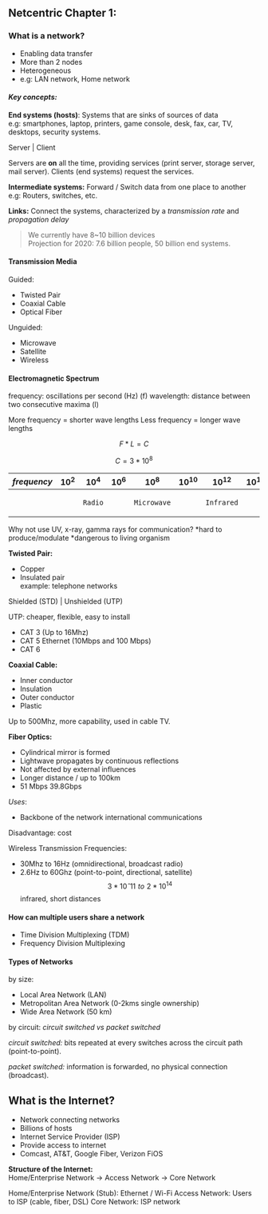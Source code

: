 ## Netcentric Chapter 1: ##
### What is a network? ###
- Enabling data transfer
- More than 2 nodes
- Heterogeneous
- e.g: LAN network, Home network

#### *Key concepts:* ###
**End systems (hosts)**: Systems that are sinks of sources of data
<br/> e.g: smartphones, laptop, printers, game console, desk, fax,
car, TV, desktops, security systems.

Server | Client

Servers are **on** all the time, providing services (print server, storage server, mail server).
Clients (end systems) request the services.

**Intermediate systems:** Forward / Switch data from one place to another <br/>
e.g: Routers, switches, etc.

**Links:** Connect the systems, characterized by a _transmission rate_ and _propagation delay_

>We currently have 8~10 billion devices <br/>
Projection for 2020:
7.6 billion people, 50 billion end systems.

#### Transmission Media ####
Guided:
* Twisted Pair
* Coaxial Cable
* Optical Fiber

Unguided:
* Microwave
* Satellite
* Wireless

#### Electromagnetic Spectrum ####
frequency: oscillations per second (Hz) (f)
wavelength: distance between two consecutive maxima (l)

More frequency = shorter wave lengths
Less frequency = longer wave lengths

$$ F * L = C $$

$$ C = 3 * 10^{8} $$

|$frequency$|$10^2$|$10^4$|$10^6$|$10^8$|$10^{10}$|$10^{12}$|$10^{14}$|$10^{16}$|
|-----------|:-:|:-:|:-:|:-:|:-:|:-:|:-:|:-:|
|           ||`Radio`||`Microwave`||`Infrared`||`UV (xray, gamma)`|

Why not use UV, x-ray, gamma rays for communication?
*hard to produce/modulate
*dangerous to living organism

**Twisted Pair:**
* Copper
* Insulated pair<br/>
example: telephone networks

Shielded (STD) | Unshielded (UTP)

UTP:
cheaper, flexible, easy to install<br/>

* CAT 3 (Up to 16Mhz)
* CAT 5 Ethernet (10Mbps and 100 Mbps)
* CAT 6

**Coaxial Cable:** <br/>
* Inner conductor
* Insulation
* Outer conductor
* Plastic

Up to 500Mhz, more capability, used in cable TV.

**Fiber Optics:**

* Cylindrical mirror is formed
* Lightwave propagates by continuous reflections
* Not affected by external influences
* Longer distance / up to 100km
* 51 Mbps 39.8Gbps

_Uses_:<br/>
* Backbone of the network international communications<br/>

Disadvantage: cost

Wireless Transmission Frequencies:
* 30Mhz to 16Hz (omnidirectional, broadcast radio)
* 2.6Hz to 60Ghz (point-to-point, directional, satellite)
$$3 * 10ˆ{11}\,\,to\,\,2 * 10^{14}$$
infrared, short distances

#### How can multiple users share a network ###
* Time Division Multiplexing (TDM)
* Frequency Division Multiplexing

#### Types of Networks ####
by size:
- Local Area Network (LAN)
- Metropolitan Area Network (0-2kms single ownership)
- Wide Area Network (50 km)

by circuit: _circuit switched vs packet switched_

_circuit switched:_
bits repeated at every switches across the circuit path (point-to-point).

_packet switched:_
information is forwarded, no physical connection (broadcast).

## What is the Internet? ##
* Network connecting networks
* Billions of hosts
* Internet Service Provider (ISP)
* Provide access to internet
* Comcast, AT&T, Google Fiber, Verizon FiOS

**Structure of the Internet:**<br/>
Home/Enterprise Network -> Access Network -> Core Network

Home/Enterprise Network (Stub): Ethernet / Wi-Fi
Access Network: Users to ISP (cable, fiber, DSL)
Core Network: ISP network
